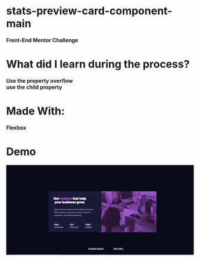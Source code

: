 # stats-preview-card-component-main
<b>
 Front-End Mentor Challenge
 </b>
 <h1>
  What did I learn during the process?
</h1>
<b>
Use the property overflow <br>use the child property  
</p></p>
</p>
<h1>Made With: </h1>
<p>Flexbox</p>
<h1>Demo</h1>
<p>
 <img src="demo.png"alt="Demostration Image">
</p>
